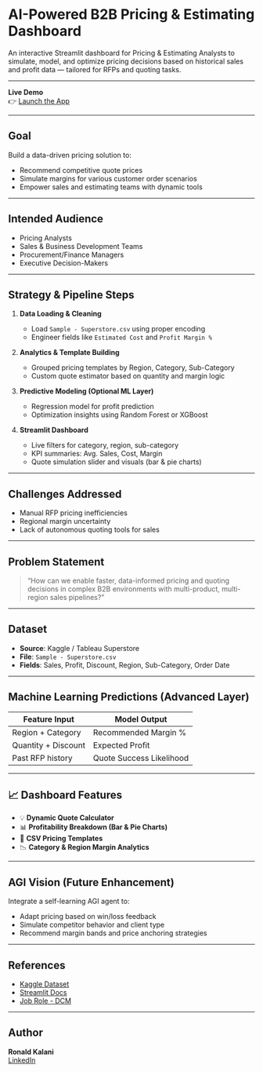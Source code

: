 
# AI-Powered B2B Pricing & Estimating Dashboard

An interactive Streamlit dashboard for Pricing & Estimating Analysts to simulate, model, and optimize pricing decisions based on historical sales and profit data — tailored for RFPs and quoting tasks.

---

**Live Demo**  
👉 [Launch the App](https://pricing-estimator-dashboard25-ktykxk6stxahh48ywuobfu.streamlit.app/)

---

##  Goal

Build a data-driven pricing solution to:
- Recommend competitive quote prices
- Simulate margins for various customer order scenarios
- Empower sales and estimating teams with dynamic tools

---

##  Intended Audience

- Pricing Analysts
- Sales & Business Development Teams
- Procurement/Finance Managers
- Executive Decision-Makers

---

##  Strategy & Pipeline Steps

1. **Data Loading & Cleaning**
   - Load `Sample - Superstore.csv` using proper encoding
   - Engineer fields like `Estimated Cost` and `Profit Margin %`

2. **Analytics & Template Building**
   - Grouped pricing templates by Region, Category, Sub-Category
   - Custom quote estimator based on quantity and margin logic

3. **Predictive Modeling (Optional ML Layer)**
   - Regression model for profit prediction
   - Optimization insights using Random Forest or XGBoost

4. **Streamlit Dashboard**
   - Live filters for category, region, sub-category
   - KPI summaries: Avg. Sales, Cost, Margin
   - Quote simulation slider and visuals (bar & pie charts)

---

## Challenges Addressed

- Manual RFP pricing inefficiencies
- Regional margin uncertainty
- Lack of autonomous quoting tools for sales

---

##  Problem Statement

> “How can we enable faster, data-informed pricing and quoting decisions in complex B2B environments with multi-product, multi-region sales pipelines?”

---

##  Dataset

- **Source**: Kaggle / Tableau Superstore
- **File**: `Sample - Superstore.csv`
- **Fields**: Sales, Profit, Discount, Region, Sub-Category, Order Date

---

## Machine Learning Predictions (Advanced Layer)

| Feature Input            | Model Output              |
|--------------------------|---------------------------|
| Region + Category        | Recommended Margin %      |
| Quantity + Discount      | Expected Profit           |
| Past RFP history         | Quote Success Likelihood  |

---

## 📈 Dashboard Features

- 💡 **Dynamic Quote Calculator**
- 📊 **Profitability Breakdown (Bar & Pie Charts)**
- 📁 **CSV Pricing Templates**
- 📉 **Category & Region Margin Analytics**

---

##  AGI Vision (Future Enhancement)

Integrate a self-learning AGI agent to:
- Adapt pricing based on win/loss feedback
- Simulate competitor behavior and client type
- Recommend margin bands and price anchoring strategies

---

##  References

- [Kaggle Dataset](https://www.kaggle.com/datasets/vivek468/superstore-dataset-final)
- [Streamlit Docs](https://docs.streamlit.io)
- [Job Role - DCM](https://www.dcmgroup.ca)

---

##  Author

**Ronald Kalani**  
[LinkedIn](https://linkedin.com/in/ronald-kalani-1a465533)
